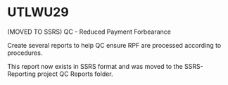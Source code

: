 # UTLWU29
(MOVED TO SSRS) QC - Reduced Payment Forbearance

Create several reports to help QC ensure RPF are processed according to procedures.

This report now exists in SSRS format and was moved to the SSRS-Reporting project QC Reports folder.
